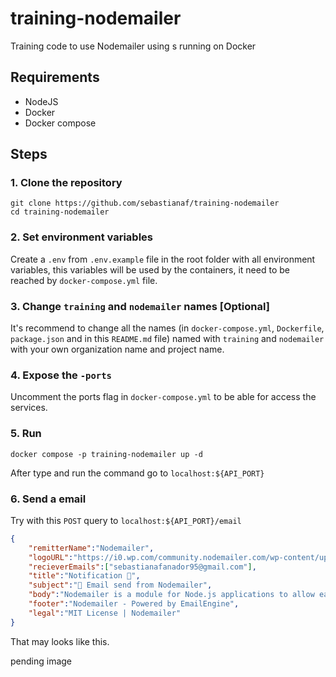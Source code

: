 # training-nodemailer

Training code to use Nodemailer using s running on Docker

## Requirements

- NodeJS
- Docker
- Docker compose

## Steps

### 1. Clone the repository

```shell
git clone https://github.com/sebastianaf/training-nodemailer
cd training-nodemailer
```

### 2. Set environment variables

Create a `.env` from `.env.example` file in the root folder with all environment variables, this variables will be used by the containers, it need to be reached by `docker-compose.yml` file.

### 3. Change `training` and `nodemailer` names [Optional]

It's recommend to change all the names (in `docker-compose.yml`, `Dockerfile`, `package.json` and in this `README.md` file) named with `training` and `nodemailer` with your own organization name and project name.

### 4. Expose the `-ports`

Uncomment the ports flag in `docker-compose.yml` to be able for access the services.

### 5. Run

```shell
docker compose -p training-nodemailer up -d
```

After type and run the command go to `localhost:${API_PORT}`

### 6. Send a email

Try with this `POST` query to `localhost:${API_PORT}/email`

```JSON
{
    "remitterName":"Nodemailer",
	"logoURL":"https://i0.wp.com/community.nodemailer.com/wp-content/uploads/2015/10/n2-2.png",
	"recieverEmails":["sebastianafanador95@gmail.com"],
	"title":"Notification 🔔",
	"subject":"📨 Email send from Nodemailer",
	"body":"Nodemailer is a module for Node.js applications to allow easy as cake email sending. The project got started back in 2010 when there was no sane option to send email messages, today it is the solution most Node.js users turn to by default.<br><br><strong>Sincerely</strong><br>sebastianaf.",
    "footer":"Nodemailer - Powered by EmailEngine",
	"legal":"MIT License | Nodemailer"
}

```

That may looks like this.

pending image
